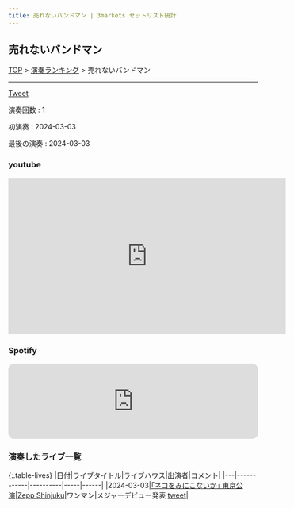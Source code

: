 ```yaml
---
title: 売れないバンドマン | 3markets セットリスト統計
---
```

## 売れないバンドマン


[TOP](/setlist/) > [演奏ランキング](songs.html) > 売れないバンドマン

___

<a href="https://twitter.com/share?ref_src=twsrc%5Etfw" data-text="3markets[ ]セットリスト > 売れないバンドマン" class="twitter-share-button" data-via="3markets" data-hashtags="3markets" data-related="3markets" data-show-count="false">Tweet</a>

演奏回数
: 1

初演奏
: 2024-03-03

最後の演奏
: 2024-03-03





### youtube
<iframe width="560" height="315" src="https://www.youtube.com/embed/WFf-KA6pcDw" title="YouTube video player" frameborder="0" allow="accelerometer; autoplay; clipboard-write; encrypted-media; gyroscope; picture-in-picture; web-share" allowfullscreen></iframe>





### Spotify
<iframe style="border-radius:12px" src="https://open.spotify.com/embed/track/4fb1kefxfHGvoXpS85IJZU?utm_source=generator" width="100%" height="152" frameBorder="0" allowfullscreen="" allow="autoplay; clipboard-write; encrypted-media; fullscreen; picture-in-picture" loading="lazy"></iframe>





### 演奏したライブ一覧

{:.table-lives}
|日付|ライブタイトル|ライブハウス|出演者|コメント|
|---|------------|----------|-----|------|
|<span class="nowrap">2024-03-03</span>|[｢ネコをみにこないか｣ 東京公演](live108.html)|[Zepp Shinjuku](livehouse072.html)|ワンマン|メジャーデビュー発表 [tweet](https://twitter.com/3markets/status/1764265814885339622)|



<script async src="https://platform.twitter.com/widgets.js" charset="utf-8"></script>